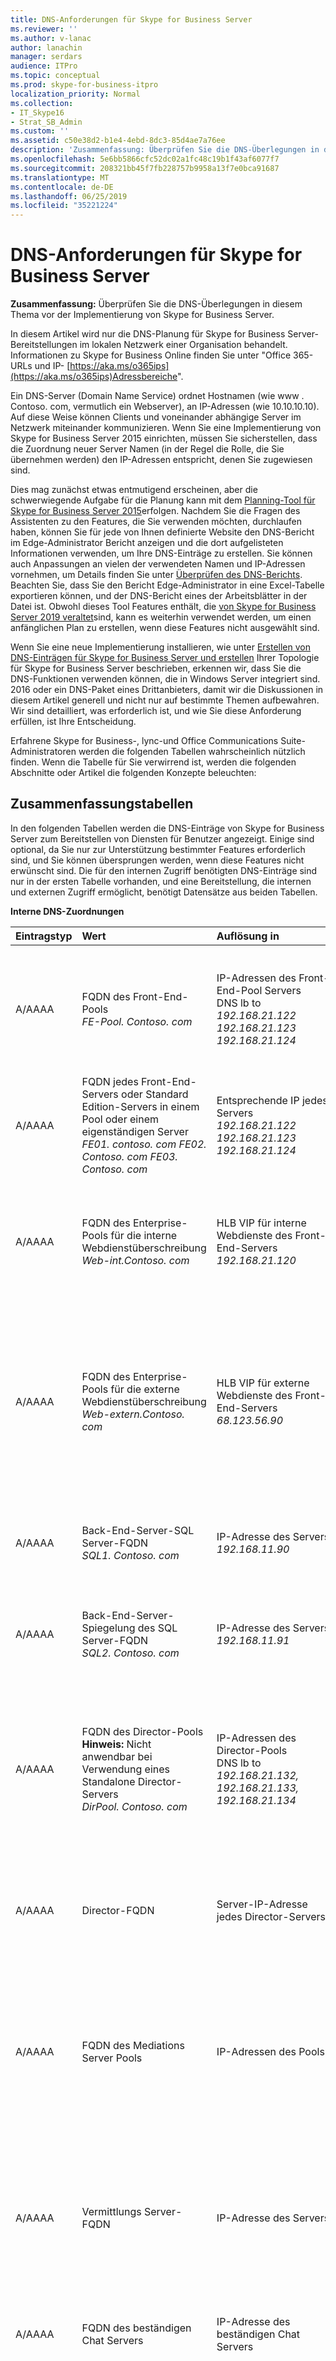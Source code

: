 ```yaml
---
title: DNS-Anforderungen für Skype for Business Server
ms.reviewer: ''
ms.author: v-lanac
author: lanachin
manager: serdars
audience: ITPro
ms.topic: conceptual
ms.prod: skype-for-business-itpro
localization_priority: Normal
ms.collection:
- IT_Skype16
- Strat_SB_Admin
ms.custom: ''
ms.assetid: c50e38d2-b1e4-4ebd-8dc3-85d4ae7a76ee
description: 'Zusammenfassung: Überprüfen Sie die DNS-Überlegungen in diesem Thema vor der Implementierung von Skype for Business Server.'
ms.openlocfilehash: 5e6bb5866cfc52dc02a1fc48c19b1f43af6077f7
ms.sourcegitcommit: 208321bb45f7fb228757b9958a13f7e0bca91687
ms.translationtype: MT
ms.contentlocale: de-DE
ms.lasthandoff: 06/25/2019
ms.locfileid: "35221224"
---
```

# <a name="dns-requirements-for-skype-for-business-server"></a>DNS-Anforderungen für Skype for Business Server

**Zusammenfassung:** Überprüfen Sie die DNS-Überlegungen in diesem Thema vor der Implementierung von Skype for Business Server.

In diesem Artikel wird nur die DNS-Planung für Skype for Business Server-Bereitstellungen im lokalen Netzwerk einer Organisation behandelt. Informationen zu Skype for Business Online finden Sie unter "Office 365-URLs und IP- [https://aka.ms/o365ips](https://aka.ms/o365ips)Adressbereiche".

Ein DNS-Server (Domain Name Service) ordnet Hostnamen (wie www<span> </span> . Contoso<span></span>. com, vermutlich ein Webserver), an IP-Adressen (wie 10.10.10.10). Auf diese Weise können Clients und voneinander abhängige Server im Netzwerk miteinander kommunizieren. Wenn Sie eine Implementierung von Skype for Business Server 2015 einrichten, müssen Sie sicherstellen, dass die Zuordnung neuer Server Namen (in der Regel die Rolle, die Sie übernehmen werden) den IP-Adressen entspricht, denen Sie zugewiesen sind.

Dies mag zunächst etwas entmutigend erscheinen, aber die schwerwiegende Aufgabe für die Planung kann mit dem [Planning-Tool für Skype for Business Server 2015](https://www.microsoft.com/en-us/download/details.aspx?id=50357)erfolgen. Nachdem Sie die Fragen des Assistenten zu den Features, die Sie verwenden möchten, durchlaufen haben, können Sie für jede von Ihnen definierte Website den DNS-Bericht im Edge-Administrator Bericht anzeigen und die dort aufgelisteten Informationen verwenden, um Ihre DNS-Einträge zu erstellen. Sie können auch Anpassungen an vielen der verwendeten Namen und IP-Adressen vornehmen, um Details finden Sie unter [Überprüfen des DNS-Berichts](../../management-tools/planning-tool/review-the-administrator-reports.md#DNS_Report). Beachten Sie, dass Sie den Bericht Edge-Administrator in eine Excel-Tabelle exportieren können, und der DNS-Bericht eines der Arbeitsblätter in der Datei ist. Obwohl dieses Tool Features enthält, die [von Skype for Business Server 2019 veraltet](../../../SfBServer2019/deprecated.md)sind, kann es weiterhin verwendet werden, um einen anfänglichen Plan zu erstellen, wenn diese Features nicht ausgewählt sind.

Wenn Sie eine neue Implementierung installieren, wie unter [Erstellen von DNS-Einträgen für Skype for Business Server und erstellen](../../deploy/install/create-dns-records.md) Ihrer Topologie für Skype for Business Server beschrieben, erkennen wir, dass Sie die DNS-Funktionen verwenden können, die in Windows Server integriert sind. 2016 oder ein DNS-Paket eines Drittanbieters, damit wir die Diskussionen in diesem Artikel generell und nicht nur auf bestimmte Themen aufbewahren. Wir sind detailliert, was erforderlich ist, und wie Sie diese Anforderung erfüllen, ist Ihre Entscheidung.

Erfahrene Skype for Business-, lync-und Office Communications Suite-Administratoren werden die folgenden Tabellen wahrscheinlich nützlich finden. Wenn die Tabelle für Sie verwirrend ist, werden die folgenden Abschnitte oder Artikel die folgenden Konzepte beleuchten:

## <a name="summary-tables"></a>Zusammenfassungstabellen
<a name="BK_Summary"> </a>

In den folgenden Tabellen werden die DNS-Einträge von Skype for Business Server zum Bereitstellen von Diensten für Benutzer angezeigt. Einige sind optional, da Sie nur zur Unterstützung bestimmter Features erforderlich sind, und Sie können übersprungen werden, wenn diese Features nicht erwünscht sind. Die für den internen Zugriff benötigten DNS-Einträge sind nur in der ersten Tabelle vorhanden, und eine Bereitstellung, die internen und externen Zugriff ermöglicht, benötigt Datensätze aus beiden Tabellen.

**Interne DNS-Zuordnungen**

|Eintragstyp|Wert|Auflösung in|Verwendungszweck|Erforderlich|
|:-----|:-----|:-----|:-----|:-----|
|A/AAAA   |FQDN des Front-End-Pools  <br/> *FE-Pool. <span> </span>Contoso<span></span>. com*   |IP-Adressen des Front-End-Pool Servers  <br/>  DNS lb to *192.168.21.122 192.168.21.123 192.168.21.124*   |DNS-Lastenausgleich von Front-End-Pools. Ordnet den Namen des Front-End-Pools einer Gruppe von IP-Adressen zu. <br/> Siehe [Bereitstellen von DNS-Lastenausgleich in Front-End-Pools und Directorpools](load-balancing.md#BK_FE_Dir).  |Y   |
|A/AAAA   | FQDN jedes Front-End-Servers oder Standard Edition-Servers in einem Pool oder einem eigenständigen Server <br/>  *FE01. <span> </span>contoso. <span> </span>com FE02. <span> </span>Contoso<span></span>. com FE03. <span> </span>Contoso<span></span>. com*   |Entsprechende IP jedes Servers  <br/> *192.168.21.122 192.168.21.123 192.168.21.124*   |Ordnet den Servernamen seiner IP-Adresse zu.   |Y   |
|A/AAAA   |FQDN des Enterprise-Pools für die interne Webdienstüberschreibung  <br/> *Web-int.<span></span>Contoso<span></span>. com*   |HLB VIP für interne Webdienste des Front-End-Servers  <br/> *192.168.21.120*   |Erforderlich zum Aktivieren des Webverkehrs von Client zu Server, beispielsweise zum Herunterladen der Skype for Business-Web-App. Wird auch für mobile Clients benötigt.   |Y   |
|A/AAAA   |FQDN des Enterprise-Pools für die externe Webdienstüberschreibung  <br/> *Web-extern.<span></span>Contoso<span></span>. com*   |HLB VIP für externe Webdienste des Front-End-Servers  <br/>*68.123.56.90*   |Erforderlich zum Aktivieren des Webverkehrs von Client zu Server, beispielsweise zum Herunterladen der Skype for Business-Web-App. Wird benötigt, wenn mobile Clients DNS intern auflösen. Kann in eine IP eines Reverseproxys in der DMZ oder in eine Internet-IP aufgelöst werden.   ||
|A/AAAA   | Back-End-Server-SQL Server-FQDN <br/> *SQL1. <span> </span>Contoso<span></span>. com*   |IP-Adresse des Servers  <br/> *192.168.11.90*   |Ordnet den Servernamen eines Back-End-SQL-Servers, der mit dem Front-End-Pool arbeitet, an dessen IP-Adresse an.   ||
|A/AAAA   |Back-End-Server-Spiegelung des SQL Server-FQDN  <br/> *SQL2. <span> </span>Contoso<span></span>. com*   |IP-Adresse des Servers  <br/> *192.168.11.91*   |Ordnet den Servernamen eines Back-End-SQL-Spiegelservers, der mit dem Front-End-Pool arbeitet, an dessen IP-Adresse an.   ||
|A/AAAA   |FQDN des Director-Pools  <br/>**Hinweis:** Nicht anwendbar bei Verwendung eines Standalone Director-Servers <br/> *DirPool. <span> </span>Contoso<span></span>. com*   |IP-Adressen des Director-Pools  <br/> DNS lb to *192.168.21.132, 192.168.21.133, 192.168.21.134*   |DNS-Lastenausgleich von Director-Pool Servern. Ordnet den Poolnamen des Director-Pools einer IP-Adresse zu, lesen Sie [Bereitstellen des DNS-Lastenausgleichs in Front-End-Pools und Director-Pools](load-balancing.md#BK_FE_Dir) . <br/> Ein Director kann einen Benutzer authentifizieren. Der Director ist optional.   ||
|A/AAAA   |Director-FQDN   |Server-IP-Adresse jedes Director-Servers   |Ordnet den Namen des Pools für den Director einer IP-Adresse zu, lesen Sie [Bereitstellen des DNS-Lastenausgleichs in Front-End-Pools und Director-Pools](load-balancing.md#BK_FE_Dir) .  ||
|A/AAAA   |FQDN des Mediations Server Pools   |IP-Adressen des Pools   |Die Rolle des Vermittlungsservers ist optional. Sie können diese von einem Vermittlungsserver für den Front-End-Server oder -Pool bereitgestellten Dienste zusammen mit anderen bereitstellen. Siehe [Verwenden des DNS-Lastenausgleichs in Vermittlungs Server Pools](load-balancing.md#BK_Mediation)  ||
|A/AAAA   |Vermittlungs Server-FQDN   |IP-Adresse des Servers   |Sie können diese von einem Vermittlungsserver für den Front-End-Server oder -Pool bereitgestellten Dienste zusammen mit anderen bereitstellen. Siehe [Verwenden des DNS-Lastenausgleichs in Vermittlungs Server Pools](load-balancing.md#BK_Mediation)  ||
|A/AAAA   |FQDN des beständigen Chat Servers   |IP-Adresse des beständigen Chat Servers   |Ein Server für beständigen Chat wird für die Funktion „Beständiger Chat“ benötigt. Andernfalls ist er optional.    ||
|A/AAAA   |lyncdiscoverinternal. * \<sipdomain\>* <br/> lyncdiscoverinternal. * <span> </span>Contoso<span></span>. com*   |HLB-Front-End-Pool VIP oder Director IP  <br/>  192.168.21.121  |Interner autodiscover Service1, erforderlich für Mobilitätsunterstützung. Wenn für mobile Geräte ein interner DNS aufgelöst wird, sollte es auf die externe IP-Adresse oder die DMZ-VIP-Anwendung verweisen.  <br/> Für Webdienste ist HLB im Front-End-Pool erforderlich, da https DNS nicht nutzen kann. Bei einem Front-End-Pool oder einem Director-Pool sollte dies zu einem HLB-VIP oder einer regulären IP-Adresse für einen Standard Edition-Server oder einen Standalone Director-Server aufgelöst werden.   |Y   |
|CNAME   |lyncdiscoverinternal. * \<sipdomain\>* <br/> lyncdiscoverinternal. *<span></span>Contoso<span></span>. com*   |FQDN des HLB-Front-End-Pools oder des Directors  <br/> Web-int.<span></span>Contoso<span></span>. com   |Interner Auto Ermittlungs-Service1 <br/> Dies können Sie bei Bedarf als A-Eintrag anstatt als CNAME-Eintrag implementieren.   ||
|A/AAAA   |SIP. * \<sipdomain\>* <br/> SIP. * <span> </span>Contoso<span></span>. com*  |Server-IP-Adressen des Front-End-Pools (oder die IP-Adresse eines jeden Directors)  <br/>  DNS lb to *192.168.21.122 192.168.21.123 192.168.21.124*   |Erforderlich für die automatische Konfiguration finden Sie unter [Exemplarische Vorgehensweise von Skype for Business-Clients, die Dienste suchen](../../plan-your-deployment/edge-server-deployments/advanced-edge-server-dns.md#WalkthroughOfSkype) <br/> Ein Datensatz oder Datensätze, die auf die Front-End-Pool Server oder Director-Server im internen Netzwerk verweisen, oder auf den Access-Edgedienst, wenn der Client extern ist   |&#x2777;  |
|A/AAAA   |ucupdates-r2. * \<sipdomain\>* <br/> ucupdates-r2. * <span> </span>Contoso<span></span>. com*  |VIP des HLB-Front-End-Pools, VIP des HLB-Directorpools oder IP des SE-Servers/Directorservers  <br/>  192.168.21.121  |Die Bereitstellung dieses Eintrags ist optional #a0  ||
|SRV   |\_sipinternaltls. \_TCP. * \<sipdomain\> * <br/>Port 5061 <br/>\_sipinternaltls. \_TCP. * <span> </span>Contoso<span></span>. com* <br/>Port 5061  |FQDN des Front-End-Pools  <br/>*FE-Pool. <span> </span>Contoso<span></span>. com*  |Ermöglicht die automatische Anmeldung interner Benutzer1 beim Front-End-Server/-Pool oder SE-Server/-Pool, der Anmeldeanforderungen von Clients authentifiziert und umleitet.    |&#x2777; |
|A/AAAA |sipinternal. * \<sipdomain\>* <br/>sipinternal. <span> </span> *contoso<span></span>. com*  |FQDN des Front-End-Pools  <br/>_FE-Pool. <span> </span>Contoso<span></span>. com_  |Interner Benutzer Zugriff #a0  |&#x2777;  |
|SRV   | \_NTP. \_UDP. * \<sipdomain\> * <br/> \_NTP. \_UDP. <span> </span> *contoso<span></span>. com*  |FQDN des Zeitservers  <br/> north-america.pool.ntp.org   |NTP-Quelle für lync Phone Edition-Geräte erforderlich   |Dies ist erforderlich, um Desktop-Handsets zu unterstützen.   |
|SRV   |\_sipfederationtls. \_TCP. * \<sipdomain\> * <br/>\_sipfederationtls. \_TCP. <span> </span> *contoso<span></span>. com*  | Access Edge Service-FQDN <br/> EdgePool-int.<span></span>*contoso<span></span>. com*  |Erstellen Sie für jede SIP-Domäne, in der sich mobile Clients für iOS oder Windows Phone befinden, einen SRV-Eintrag.   |Für die Unterstützung von mobilen Clients   |
|A/AAAA   |Administrator-URL  <br/>*Web-int.<span></span>Contoso<span></span>. com*  |VIP des HLB-Front-End-Pools  <br/> 192.168.21.121   |Skype for Business Server-Systemsteuerung, siehe [einfache URLs](dns.md#BK_Simple)  ||
|A/AAAA   |Besprechungs-URL  <br/>*Web-int.<span></span>Contoso<span></span>. com*  |VIP des HLB-Front-End-Pools  <br/> 192.168.21.121   |Online Besprechungen, siehe [einfache URLs](dns.md#BK_Simple)  ||
|A/AAAA   |Einwahl-URL  <br/>*Web-int.<span></span>Contoso<span></span>. com*  |VIP des HLB-Front-End-Pools  <br/> 192.168.21.121   |Einwahlkonferenzen, siehe [Einfache URLs](dns.md#BK_Simple).  ||
|A/AAAA   |FQDN für interne Webdienste  <br/>*Web-int.<span></span>Contoso<span></span>. com*  |VIP des HLB-Front-End-Pools  <br/> 192.168.21.121   |Skype for Business-Web-Service, der von Skype for Business Web App verwendet wird   ||
|A/AAAA   |Office Web Apps-Server Pool-FQDN  <br/> OWA. <span> </span>Contoso<span></span>. com   | Office Web Apps-Server Pool-VIP-Adresse <br/> 192.168.1.5   |Definiert den FQDN des Office Web Apps-Server Pools   ||
|A/AAAA   |  Interner Web-FQDN <br/> Web-int.<span></span>Contoso<span></span>. com   | VIP-Adresse des Front-End-Pools <br/> 192.168.21.121   |Definiert den internen Web-FQDN, der von Skype for Business Web App verwendet wird.  <br/> Wenn Sie für diesen Pool den DNS-Lastenausgleich verwenden, können die FQDNs des Front-End-Pools und der internen Webfarm nicht identisch sein.   ||

&#x2776; von einem Client verwendet, um den Front-End-Server oder den Front-End-Pool zu ermitteln und als Benutzer authentifiziert und angemeldet zu werden. Weitere Informationen hierzu finden Sie unter [Exemplarische Vorgehensweise von Skype for Business-Clients, die Dienste suchen](../../plan-your-deployment/edge-server-deployments/advanced-edge-server-dns.md#WalkthroughOfSkype).

&#x2777; Dies ist nur erforderlich, um ältere Clients vor lync 2013 und Desktop-Handsets zu unterstützen.

&#x2778; in der Situation, in der ein Unified Communications-Gerät aktiviert ist, sich aber ein Benutzer noch nie beim Gerät angemeldet hat, ermöglicht der a-Eintrag dem Gerät, den Server-Host-Update-Webdienst zu ermitteln und Updates zu erhalten. Andernfalls rufen Geräte die Serverinformationen über die In-Band-Bereitstellung ab, wenn sich der Benutzer das erste Mal anmeldet.

Das folgende Diagramm zeigt ein Beispiel mit internen und externen DNS-Einträgen sowie vielen der Einträge aus den Tabellen: 

**Diagramm eines Edgenetzwerks, in dem öffentliche IPv4-Adressen verwendet werden**

![Beispiel eines DNS-Netzwerkdiagramms](../../media/2cc9546e-5560-4d95-8fe4-65a792a0e9c3.png)

**DNS-Zuordnungen für das Umkreisnetzwerk (interne und externe Schnittstellen)**

|Eintragstyp|Wert|Auflösung in|Verwendungszweck|Erforderlich|
|:--- |:--- |:--- |:--- |:--- |
|A/AAAA   |FQDN des internen Edge-Pools  <br/>*EdgePool-int.<span></span>Contoso<span></span>. com*  |IP-Adressen für den internen Rand Pool  <br/> 172.25.33.10, 172.25.33.11   |Konsolidierte IP-Adressen der internen Schnittstelle des Edgepools   |Y   |
|A/AAAA   |FQDN des Edge-Servers  <br/>*Nachteile-1. <span> </span>Contoso<span></span>. com*  |Interne IP-Adresse eines Servers im Edge-Pool  <br/> 172.25.33.10   |Erstellen eines Datensatzes für jeden Server im Pool mit dem Server-FQDN, der auf seine interne Serverknoten-IP im Pool zeigt, finden Sie Informationen unter [DNS-Lastenausgleich auf Edgeserver-Pools](load-balancing.md#BK_Edge).   |Y   |
|A/AAAA   |Access Edge Service Pool-FQDN  <br/>*Access1. <span> </span>Contoso<span></span>. com*  |Access Edge Service Pool-externe IP-Adressen  <br/> 131.107.16.10, 131.107.16.11   |Der Access-Edgedienst stellt einen einzelnen vertrauenswürdigen Verbindungspunkt für ausgehende und eingehende SIP-Datenverkehr (Session Initiation Protocol) bereit.   |Y   |
|A/AAAA   |FQDN des Web Conferencing Edge-Service Pools  <br/>*Webcon1. <span> </span>Contoso<span></span>. com*  |Webkonferenz-Edgedienst (externe IP-Adressen)  <br/> 131.107.16.90, 131.107.16.91   |Mit dem Webkonferenz-Edgedienst können externe Benutzer an Besprechungen teilnehmen, die in ihrer internen Skype for Business Server-Umgebung gehostet werden.   |Y   |
|A/AAAA   |*AV.\<SIP-Domäne\> * Pool-FQDN <br/>*AV1. <span> </span>Contoso<span></span>. com*  |Externe IP-Adressen des A/V-Edgeservers  <br/> 131.107.16.170, 131.107.16.171   |Der A/V-Edgedienst ermöglicht externen Benutzern die Bereitstellung von Audio, Video, Anwendungsfreigabe und Dateiübertragung.   |Y   |
|CNAME   |SIP. * \<sipdomain\>* <br/> SIP. * <span> </span>Contoso<span></span>. com*  |Externer FQDN des Zugriffs-Edgepools  <br/>*Access1. <span> </span>Contoso<span></span>. com*  |Sucht den Edge-Server Pool. Siehe [Exemplarische Vorgehensweise von Skype for Business-Clients, die Dienste suchen](../../plan-your-deployment/edge-server-deployments/advanced-edge-server-dns.md#WalkthroughOfSkype)  |Y   |
|SRV   |\_SIP. \_TLS. * \<sipdomain\> * <br/>\_SIP. \_TLS. <span> </span> *contoso<span></span>. com*  |FQDN des externen Zugriffs-Edge  <br/>_Access1. <span> </span>Contoso<span></span>. com_  |Wird für den Zugriff durch externe Benutzer verwendet. Siehe [Exemplarische Vorgehensweise von Skype for Business-Clients, die Dienste suchen](../../plan-your-deployment/edge-server-deployments/advanced-edge-server-dns.md#WalkthroughOfSkype)  |Y   |
|SRV   |\_sipfederationtls. \_TCP. * \<sipdomain\> * <br/>\_sipfederationtls. \_TCP. <span> </span> *contoso<span></span>. com*  |FQDN des externen Zugriffs-Edge  <br/>*Access1. <span> </span>Contoso<span></span>. com*  |Wird für Partnerverbunde und die Verbindung mit öffentlichen Chatdiensten verwendet.   |&#x2776;  |
|SRV   |\_XMPP-Server. \_TCP. *<sipdomain\> * <br/>\_XMPP-Server. \_TCP. * <span> </span>Contoso<span></span>. com*  |FQDN des externen Zugriffs-Edge  <br/>*Access1. <span> </span>Contoso<span></span>. com*  |Der XMPP-Proxy Dienst akzeptiert und sendet Nachrichten zu und von konfigurierten XMPP-Verbundpartnern.   |Zum Bereitstellen von Partnerverbunden ja, andernfalls optional  <br/> In Skype for Business Server 2019 nicht verfügbar.|
|SRV   |\_sipfederationtls. \_TCP. * \<sipdomain\> * <br/>\_sipfederationtls. \_TCP. * <span> </span>Contoso<span></span>. com*  |FQDN des externen Zugriffs-Edge  <br/>*Access1. <span> </span>Contoso<span></span>. com*  |Um den Push-Benachrichtigungsdienst und den Apple Push-Benachrichtigungsdienst zu unterstützen, erstellen Sie für jede SIP-Domäne einen SRV-Eintrag. &#x2778;  ||
|A/AAAA   |Externer Front-End-Pool-Webdienste-FQDN  <br/>*Web-extern.<span></span>Contoso<span></span>. com*  |Reverse Proxy Public IP Address, Proxies to the External Web Services VIP für Ihren Front-End-Pool #a0 <br/> 131.107.155.1 Proxy to 192.168.21.120   |Externe Schnittstelle des Front-End-Pools, die von Skype for Business Web App verwendet wird   |Y   |
|A/AAAA/CNAME   |lyncdiscover. * \<sipdomain\>* <br/> lyncdiscover. * <span> </span>Contoso<span></span>. com*  |Reverse Proxy Public IP Address, behebt die externen Webdienste VIP für Ihren Director-Pool, falls vorhanden, oder für Ihren Front-End-Pool, wenn Sie keinen Director haben #a0 <br/> 131.107.155.1 Proxy to 192.168.21.120   | Externer Eintrag für Client-AutoErmittlung, auch von Mobility, Skype for Business Web App und Scheduler Web App, vom Reverse-Proxy-Server aufgelöst <br/> Um den Push-Benachrichtigungsdienst und den Apple Push-Benachrichtigungsdienst zu unterstützen, erstellen Sie für jede SIP-Domäne mit Microsoft lync Mobile-Clients einen SRV-Eintrag. 3  |Y   |
|A/AAAA   |treffen. * \<sipdomain\>* <br/> treffen. * <span> </span>Contoso<span></span>. com*  |Reverse Proxy Public IP Address, behebt die externe Weboberfläche für den Front-End-Pool  <br/> 131.107.155.1 Proxy to 192.168.21.120   |Proxy für Skype for Business Web Service  <br/> Siehe [Einfache URLs](dns.md#BK_Simple).  |Y   |
|A/AAAA   |Einwahl.*\<sipdomain\>* <br/> Einwahl.*<span></span><span></span>contoso. com*  |Reverse Proxy Public IP Address, Proxies an die externe Weboberfläche für den Front-End-Pool  <br/> 131.107.155.1 Proxy to 192.168.21.120   |Proxy für Skype for Business Web Service  <br/> Siehe [Einfache URLs](dns.md#BK_Simple).  |Y   |
|A/AAAA   |Office Web Apps-Server Pool-FQDN  <br/> OWA. <span> </span>Contoso<span></span>. com   | Reverse Proxy Public IP Address, Proxies to the External Web Interface für den Office Web Apps Server <br/> 131.107.155.1 als Proxy für 192.168.1.5   | Office Web Apps-Server Pool-VIP-Adresse <br/> 192.168.1.5   |Definiert den FQDN des Office Web Apps-Server Pools   |

&#x2776; erforderlich, um den Verbund bereitzustellen, andernfalls optional.

&#x2777; von einem Client verwendet, um den Front-End-Server oder den Front-End-Pool zu ermitteln und als Benutzer authentifiziert und angemeldet zu werden.

&#x2778; diese Anforderung gilt nur für Clients auf mobilen Apple-oder Microsoft-basierten Geräten. Android- und Nokia Symbian-Geräte verwenden die Pushbenachrichtigung nicht.

 Weitere Informationen zu Edgeserver und Umkreisnetzwerken finden Sie unter Edge-Server [-DNS-Planning-](../../plan-your-deployment/edge-server-deployments/edge-environmental-requirements.md#DNSPlan) Inhalt.

> [!IMPORTANT]
> Skype for Business Server unterstützt die Verwendung von IPv6-Adressierung. Weitere Details finden Sie unter [Plan for IPv6 in Skype for Business](ipv6.md).

> [!IMPORTANT]
> Weitere Details zu FQDNs finden Sie unter [DNS basics](basics.md). 

**Brain-DNS-Split** 
 <a name="BK_split"> </a>

Split-Brain-DNS ist eine DNS-Konfiguration, bei der Sie zwei DNS-Zonen mit dem gleichen Namespace verwenden. Wie aus den Tabellen hervorgeht, verarbeitet die erste DNS-Zone interne Anforderungen, während die zweite DNS-Zone für externe Anforderungen zuständig ist. Weitere Informationen hierzu finden Sie unter [Split-Brain-DNS](../../plan-your-deployment/edge-server-deployments/advanced-edge-server-dns.md#SplitBrainDNS).

## <a name="hybrid-considerations"></a>Überlegungen zu Hybridbereitstellungen
<a name="BK_Hybrid"> </a>

Wenn Sie beabsichtigen, einige Benutzer online und teilweise lokal zu verwenden, lesen Sie den Artikel zur Hybriden Verbindungs Planung in [Skype for Business Server 2019](../../../SfbHybrid/hybrid/plan-hybrid-connectivity.md?toc=/SkypeForBusiness/sfbhybridtoc/toc.json). Sie müssen DNS wie gewohnt für Skype for Business Server 2015 konfigurieren und außerdem weitere DNS-Einträge hinzufügen.

Sie sollten auch auf "Office 365-URLs und IP-Adressbereiche" [https://aka.ms/o365ips](https://aka.ms/o365ips) verweisen, um zu bestätigen, dass Ihre Benutzer auf die benötigten Online Ressourcen zugreifen können.

## <a name="simple-urls"></a>Einfache URLs 
<a name="BK_Simple"> </a>

Bei einer URL (Uniform Resource Locator) handelt es sich um einen Verweis auf eine Webressource, der den Speicherort der Ressource in einem Computernetzwerk und das zum Abrufen verwendete Protokoll angibt. 

Skype for Business Server unterstützt die Verwendung von drei "einfachen" URLs für den Zugriff auf Dienste:

- Die **Besprechungs**-URL („meet“) dient als Basis-URL für alle Konferenzen, die am Standort abgehalten werden. Ein Beispiel für eine einfache URL zu erfüllen ist HTTPS<span></span>//<span></span>: Meet. <span> </span>Contoso<span></span>. com. Eine URL für eine bestimmte Besprechung ist möglicherweise<span></span>//<span></span>https: Besprechung. <span> </span>Contoso<span></span>. com/_username_/7322994.

    Mit der einfachen Besprechungs-URL sind Links für die Teilnahme an Besprechungen einfach zu verstehen und leicht zu kommunizieren.

- **Einwahl** ermöglicht den Zugriff auf die Webseite Einstellungen für Einwahlkonferenzen. Auf dieser Seite werden Konferenzeinwahl Nummern mit den verfügbaren Sprachen angezeigt, Konferenz Informationen zugewiesen (für Besprechungen, die nicht geplant werden müssen) sowie DTMF-Steuerelemente in der Konferenz und unterstützt die Verwaltung der persönlichen Identifikationsnummer ( PIN) und zugewiesene Konferenz Informationen. Die Einwahl einfache URL ist in allen Besprechungseinladungen enthalten, damit Benutzer, die sich in die Besprechung einwählen möchten, auf die erforderlichen Telefonnummern und PIN-Informationen zugreifen können. Ein Beispiel für die einfache URL für Einwahl ist https://<span></span>dialin. <span> </span>Contoso<span></span>. com.

- Der **Administrator** ermöglicht den schnellen Zugriff auf das Skype for Business Server-Control Panel. Von einem beliebigen Computer innerhalb der Firewalls Ihrer Organisation kann ein Administrator die Skype for Business Server-Systemsteuerung öffnen, indem er die einfache Administrator-URL in einen Browser eingibt. Die einfache Admin-URL dient der internen Verwendung in Ihrer Organisation. Ein Beispiel für die einfache Administrator-URL ist<span></span>https://-Administrator. <span> </span>Contoso<span></span>. com.

Einfache URLs werden unter [DNS-Anforderungen für einfache URLs in Skype for Business Server](simple-urls.md)ausführlicher erläutert.

## <a name="dns-by-server-role"></a>DNS nach Serverrollen
<a name="BK_Servers"> </a>

Sie können die Namen dieser Pools und Server beliebig festlegen. Die Namen sollten aber einprägsam sein und Aufschluss über ihre Funktion im System geben.

### <a name="dns-records-for-individual-servers-or-pools"></a>DNS-Einträge für einzelne Server oder Pools

Diese generischen Eintrags Anforderungen gelten für alle von Skype for Business verwendeten Serverfunktionen. Bei einem Pool handelt es sich um eine Gruppe von Servern, die die gleichen Dienste ausführen und gemeinsam Clientanforderungen verarbeiten, die über einen Lastenausgleich an sie geleitet werden. Weitere Details finden Sie unter [Load balancing requirements for Skype for Business](load-balancing.md).

**Anforderungen für DNS-Einträge für Server-/Poolrollen (vorausgesetzt, dass DNS-Lastenausgleich verwendet wird)**

|Bereitstellungsszenario|DNS-Anforderung|
|:-----|:-----|
|Ein Server:  <br/> Beständiger Chat, Director, Vermittlungsserver, Front-End-Server   |Ein interner A-Eintrag, mit dem der vollqualifizierte Domänenname (Fully Qualified Domain Name, FQDN) des Servers in die zugehörige IP-Adresse aufgelöst wird.  <br/> ServerRole. <span> </span>Contoso<span></span>. com 10.10.10.0   |
|Pool:  <br/> Beständiger Chat, Director, Edgeserver, Vermittlungsserver, Front-End-Server    |Ein interner A-Eintrag, mit dem der vollqualifizierte Domänenname (Fully Qualified Domain Name, FQDN) jedes Serverknotens im Pool in die zugehörige IP-Adresse aufgelöst wird  <br/>**Beispiel** <br/> ServerRole01. <span> </span>Contoso<span></span>. com 10.10.10.1  <br/> ServerRole02. <span> </span>Contoso<span></span>. com 10.10.10.2  <br/> Mehrere interne A-Einträge, mit denen der vollqualifizierte Domänenname (FQDN) des Pools in die IP-Adressen der Serverknoten im Pool aufgelöst wird  <br/>**Beispiel** <br/> ServerPool. <span> </span>Contoso<span></span>. com 10.10.10.1  <br/> ServerPool. <span> </span>Contoso<span></span>. com 10.10.10.2   |

### <a name="edge-server-specific-dns-topics"></a>Edgeserverspezifische DNS-Themen

 Um die Edge-Server-Bereitstellung zu planen, überprüfen Sie den [Plan für Edge-Server-Bereitstellungen in Skype for Business Server 2015](../../plan-your-deployment/edge-server-deployments/edge-server-deployments.md)und [Advanced Edge Server-DNS-Planung für Skype for Business Server 2015](../../plan-your-deployment/edge-server-deployments/advanced-edge-server-dns.md) , in dem die folgenden Abschnitte enthalten sind.

- [DNS disaster recovery](../../plan-your-deployment/edge-server-deployments/advanced-edge-server-dns.md#DNSDR)

- [DNS load balancing](../../plan-your-deployment/edge-server-deployments/advanced-edge-server-dns.md#DNSLB)

- [Automatische Konfiguration ohne Split-Brain-DNS](../../plan-your-deployment/edge-server-deployments/advanced-edge-server-dns.md#NoSplitBrainDNS)

- [Split-Brain-DNS](../../plan-your-deployment/edge-server-deployments/advanced-edge-server-dns.md#SplitBrainDNS)

- [Walkthrough of Skype for Business clients locating services](../../plan-your-deployment/edge-server-deployments/advanced-edge-server-dns.md#WalkthroughOfSkype)


